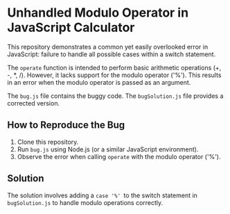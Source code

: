 # Unhandled Modulo Operator in JavaScript Calculator

This repository demonstrates a common yet easily overlooked error in JavaScript:  failure to handle all possible cases within a switch statement.

The `operate` function is intended to perform basic arithmetic operations (+, -, *, /). However, it lacks support for the modulo operator ('%'). This results in an error when the modulo operator is passed as an argument.

The `bug.js` file contains the buggy code. The `bugSolution.js` file provides a corrected version.

## How to Reproduce the Bug

1. Clone this repository.
2. Run `bug.js` using Node.js (or a similar JavaScript environment).
3. Observe the error when calling `operate` with the modulo operator ('%').

## Solution

The solution involves adding a `case '%' `to the switch statement in `bugSolution.js` to handle modulo operations correctly.